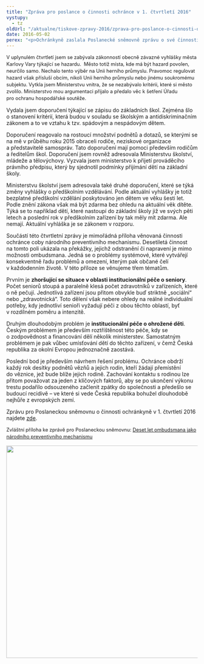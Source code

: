 ```yaml
---
title: "Zpráva pro poslance o činnosti ochránce v 1. čtvrtletí 2016"
vystupy:
  - tz
oldUrl: "/aktualne/tiskove-zpravy-2016/zprava-pro-poslance-o-cinnosti-ochrance-v-1-ctvrtleti-2016"
date: 2016-05-02
perex: "<p>Ochránkyně zaslala Poslanecké sněmovně zprávu o své činnosti v prvním čtvrtletí roku 2016. V tomto období se na ni obrátili lidé s 2110 podněty. Většina z nich (66 %) spadá do její působnosti. Nejvíc podnětů se týkalo sociálního zabezpečení (385 podnětů). Součástí této zprávy je mimořádná příloha věnovaná činnosti ochránce coby národního preventivního mechanismu. Zpráva se soustředí na systémové problémy v péči o ohrožené děti a situaci v péči o seniory. </p>"
---
```


<!-- imported from the old website -->

<p><span style="line-height: 17.92px; font-size: 12.8px;">V uplynulém čtvrtletí jsem se zabývala zákonností obecně závazné vyhlášky města Karlovy Vary týkající se hazardu.  Město totiž místa, kde má být hazard povolen, neurčilo samo. Nechalo tento výběr na Unii herního průmyslu. Pravomoc regulovat hazard však přísluší obcím, nikoli Unii herního průmyslu nebo jinému soukromému subjektu. Vytkla jsem Ministerstvu vnitra, že se nezabývalo kritérii, které si město zvolilo. Ministerstvo mou argumentaci přijalo a předalo věc k šetření Úřadu pro ochranu hospodářské soutěže.</span></p> <p>Vydala jsem doporučení týkající se zápisu do základních škol. Zejména šlo o stanovení kritérií, která budou v souladu se školským a antidiskriminačním zákonem a to ve vztahu k tzv. spádovým a nespádovým dětem.  </p> <p>Doporučení reagovalo na rostoucí množství podnětů a dotazů, se kterými se na mě v průběhu roku 2015 obraceli rodiče, neziskové organizace a představitelé samospráv. Tato doporučení mají pomoci především rodičům a ředitelům škol. Doporučení jsem rovněž adresovala Ministerstvu školství, mládeže a tělovýchovy. Vyzvala jsem ministerstvo k přijetí prováděcího právního předpisu, který by sjednotil podmínky přijímání dětí na základní školy. </p> <p>Ministerstvu školství jsem adresovala také druhé doporučení, které se týká změny vyhlášky o předškolním vzdělávání. Podle aktuální vyhlášky je totiž bezplatné předškolní vzdělání poskytováno jen dětem ve věku šesti let. Podle znění zákona však má být zdarma bez ohledu na aktuální věk dítěte. Týká se to například dětí, které nastoupí do základní školy již ve svých pěti letech a poslední rok v předškolním zařízení by tak měly mít zdarma. Ale nemají. Aktuální vyhláška je se zákonem v rozporu.</p> <p>Součástí této čtvrtletní zprávy je mimořádná příloha věnovaná činnosti ochránce coby národního preventivního mechanismu. Desetiletá činnost na tomto poli ukázala na překážky, jejichž odstranění či napravení je mimo možnosti ombudsmana. Jedná se o problémy systémové, které vytvářejí konsekventně řadu problémů a omezení, kterým pak občané čelí v každodenním životě. V této příloze se věnujeme třem tématům. </p> <p>Prvním je <b>zhoršující se situace v oblasti institucionální péče o seniory</b>. Počet seniorů stoupá a paralelně klesá počet zdravotníků v zařízeních, které o ně pečují. Jednotlivá zařízení jsou přitom obvykle buď striktně „sociální“ nebo „zdravotnická“. Toto dělení však nebere ohledy na reálné individuální potřeby, kdy jednotliví senioři vyžadují péči z obou těchto oblastí, byť v rozdílném poměru a intenzitě. </p> <p>Druhým dlouhodobým problém je <b>institucionální péče o ohrožené děti</b>. Českým problémem je především roztříštěnost této péče, kdy se o zodpovědnost a financování dělí několik ministerstev. Samostatným problémem je pak vůbec umísťování dětí do těchto zařízení, v čemž Česká republika za okolní Evropou jednoznačně zaostává. </p> <p>Poslední bod je především návrhem řešení problému. Ochránce obdrží každý rok desítky podnětů vězňů a jejich rodin, kteří žádají přemístění do věznice, jež bude blíže jejich rodině. Zachování kontaktu s rodinou lze přitom považovat za jeden z klíčových faktorů, aby se po ukončení výkonu trestu podařilo odsouzeného začlenit zpátky do společnosti a předešlo se budoucí recidivě – ve které si vede Česká republika bohužel dlouhodobě nejhůře z evropských zemí.</p><p>Zprávu pro Poslaneckou sněmovnu o činnosti ochránkyně v 1. čtvrtletí 2016 najdete <a href="/zpravy-o-cinnosti/zpravy-pro-poslaneckou-snemovnu/" target="_blank">zde</a>.</p><p><span style="font-size: 12.8px; line-height: 17.92px;">Zvláštní příloha ke zprávě pro Poslaneckou sněmovnu: </span><a href="/uploads-import/zpravy_pro_poslaneckou_snemovnu/Ctvrtletky/2016/2016_1_Q-10-let-NPM.pdf" target="_blank" style="font-size: 12.8px; line-height: 17.92px;">Deset let ombudsmana jako národního preventivního mechanismu</a></p><p><img src="https://www.ochrance.cz/uploads/RTEmagicC_1Q_2016_v2.png.png" width="560" height="560" alt="" /></p>

